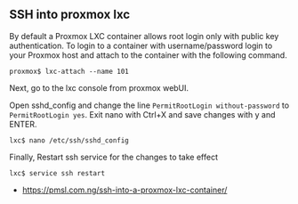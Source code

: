 


## SSH into proxmox lxc


By default a Proxmox LXC container allows root login only with public key authentication. To login to a container with username/password login to your Proxmox host and attach to the container with the following command.

```
proxmox$ lxc-attach --name 101
```


Next, go to the lxc console from proxmox webUI.

Open sshd_config and change the line `PermitRootLogin without-password` to `PermitRootLogin yes`. Exit nano with Ctrl+X and save changes with y and ENTER.

```
lxc$ nano /etc/ssh/sshd_config
```

Finally, Restart ssh service for the changes to take effect


```
lxc$ service ssh restart
```

- https://pmsl.com.ng/ssh-into-a-proxmox-lxc-container/
